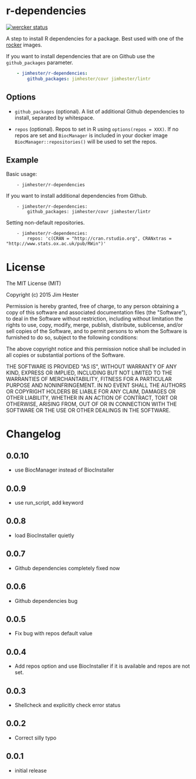 # r-dependencies
[![wercker status](https://app.wercker.com/status/897ade61fbdb92ac450cf84c4006a281/s "wercker status")](https://app.wercker.com/project/bykey/897ade61fbdb92ac450cf84c4006a281)

A step to install R dependencies for a package.  Best used with one of the
[rocker](https://registry.hub.docker.com/repos/rocker/) images.

If you want to install dependencies that are on Github use the `github_packages`
parameter.


```yaml
    - jimhester/r-dependencies:
        github_packages: jimhester/covr jimhester/lintr
```

## Options
* `github_packages` (optional). A list of additional Github dependencies to
  install, separated by whitespace.

* `repos` (optional). Repos to set in R using `options(repos = XXX)`.  If no
  repos are set and `BiocManager` is included in your docker image
  `BiocManager::repositories()` will be used to set the repos.

## Example

Basic usage:
```
    - jimhester/r-dependencies
```

If you want to install additional dependencies from Github.

```
    - jimhester/r-dependencies:
        github_packages: jimhester/covr jimhester/lintr
```

Setting non-default repositories.

```
    - jimhester/r-dependencies:
        repos: 'c(CRAN = "http://cran.rstudio.org", CRANxtras = "http://www.stats.ox.ac.uk/pub/RWin")'
```

# License

The MIT License (MIT)

Copyright (c) 2015 Jim Hester

Permission is hereby granted, free of charge, to any person obtaining a copy of
this software and associated documentation files (the "Software"), to deal in
the Software without restriction, including without limitation the rights to
use, copy, modify, merge, publish, distribute, sublicense, and/or sell copies of
the Software, and to permit persons to whom the Software is furnished to do so,
subject to the following conditions:

The above copyright notice and this permission notice shall be included in all
copies or substantial portions of the Software.

THE SOFTWARE IS PROVIDED "AS IS", WITHOUT WARRANTY OF ANY KIND, EXPRESS OR
IMPLIED, INCLUDING BUT NOT LIMITED TO THE WARRANTIES OF MERCHANTABILITY, FITNESS
FOR A PARTICULAR PURPOSE AND NONINFRINGEMENT. IN NO EVENT SHALL THE AUTHORS OR
COPYRIGHT HOLDERS BE LIABLE FOR ANY CLAIM, DAMAGES OR OTHER LIABILITY, WHETHER
IN AN ACTION OF CONTRACT, TORT OR OTHERWISE, ARISING FROM, OUT OF OR IN
CONNECTION WITH THE SOFTWARE OR THE USE OR OTHER DEALINGS IN THE SOFTWARE.

# Changelog

## 0.0.10
- use BiocManager instead of BiocInstaller

## 0.0.9
- use run_script, add keyword

## 0.0.8
- load BiocInstaller quietly

## 0.0.7
- Github dependencies completely fixed now

## 0.0.6
- Github dependencies bug

## 0.0.5
- Fix bug with repos default value

## 0.0.4
- Add repos option and use BiocInstaller if it is available and repos are not
  set.

## 0.0.3
- Shellcheck and explicitly check error status

## 0.0.2
- Correct silly typo

## 0.0.1
- initial release
